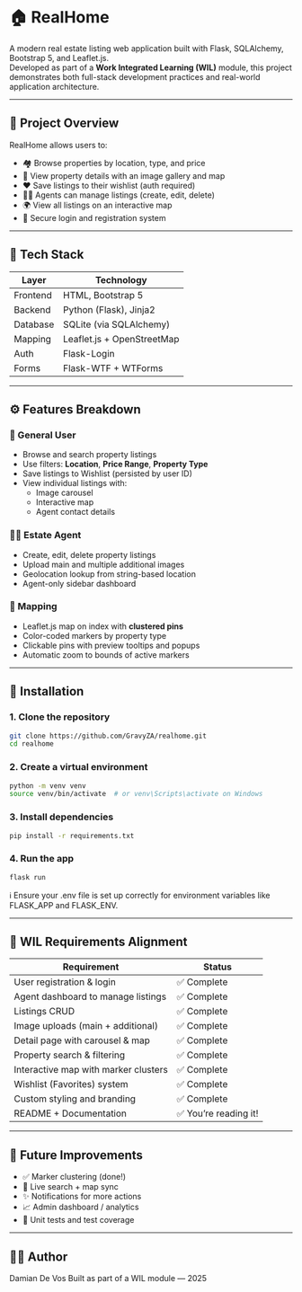 # 🏠 RealHome

A modern real estate listing web application built with Flask, SQLAlchemy, Bootstrap 5, and Leaflet.js.  
Developed as part of a **Work Integrated Learning (WIL)** module, this project demonstrates both full-stack development practices and real-world application architecture.

---

## 📸 Project Overview

RealHome allows users to:

- 🏘️ Browse properties by location, type, and price  
- 💬 View property details with an image gallery and map  
- ❤️ Save listings to their wishlist (auth required)  
- 🧑‍💼 Agents can manage listings (create, edit, delete)  
- 🌍 View all listings on an interactive map  
- 🔐 Secure login and registration system  

---

## 🧠 Tech Stack

| Layer       | Technology               |
|-------------|---------------------------|
| Frontend    | HTML, Bootstrap 5         |
| Backend     | Python (Flask), Jinja2    |
| Database    | SQLite (via SQLAlchemy)   |
| Mapping     | Leaflet.js + OpenStreetMap|
| Auth        | Flask-Login               |
| Forms       | Flask-WTF + WTForms       |

---

## ⚙️ Features Breakdown

### 💼 General User
- Browse and search property listings
- Use filters: **Location**, **Price Range**, **Property Type**
- Save listings to Wishlist (persisted by user ID)
- View individual listings with:
  - Image carousel
  - Interactive map
  - Agent contact details

### 🧑‍💼 Estate Agent
- Create, edit, delete property listings
- Upload main and multiple additional images
- Geolocation lookup from string-based location
- Agent-only sidebar dashboard

### 📍 Mapping
- Leaflet.js map on index with **clustered pins**
- Color-coded markers by property type
- Clickable pins with preview tooltips and popups
- Automatic zoom to bounds of active markers

---

## 🚀 Installation

### 1. Clone the repository
```bash
git clone https://github.com/GravyZA/realhome.git
cd realhome
```

### 2. Create a virtual environment
```bash
python -m venv venv
source venv/bin/activate  # or venv\Scripts\activate on Windows
```

### 3. Install dependencies
```bash
pip install -r requirements.txt
```

### 4. Run the app
```bash
flask run
```
ℹ️ Ensure your .env file is set up correctly for environment variables like FLASK_APP and FLASK_ENV.

---

## 📓 WIL Requirements Alignment
| Requirement                        | Status            |
|-----------------------------------|-------------------|
| User registration & login         | ✅ Complete        |
| Agent dashboard to manage listings| ✅ Complete        |
| Listings CRUD                     | ✅ Complete        |
| Image uploads (main + additional) | ✅ Complete        |
| Detail page with carousel & map   | ✅ Complete        |
| Property search & filtering       | ✅ Complete        |
| Interactive map with marker clusters | ✅ Complete     |
| Wishlist (Favorites) system       | ✅ Complete        |
| Custom styling and branding       | ✅ Complete        |
| README + Documentation            | ✅ You’re reading it! |

---

## 🎯 Future Improvements
- ✅ Marker clustering (done!)
- 🔄 Live search + map sync
- ✨ Notifications for more actions
- 📈 Admin dashboard / analytics
- 🧪 Unit tests and test coverage

---

## 🧑‍🎓 Author
Damian De Vos
Built as part of a WIL module — 2025
